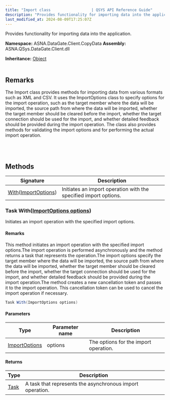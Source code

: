 ```yaml
---
title: "Import class                  | QSYS API Reference Guide"
description: "Provides functionality for importing data into the application. "
last_modified_at: 2024-08-09T17:25:07Z
---
```


Provides functionality for importing data into the application.

**Namespace:** ASNA.DataGate.Client.CopyData
**Assembly:** ASNA.QSys.DataGate.Client.dll

**Inheritance:** [Object](https://docs.microsoft.com/en-us/dotnet/api/system.object)
<br>
<br>

## Remarks
The Import class provides methods for importing data from various formats such as XML and CSV.
It uses the ImportOptions class to specify options for the import operation, such as the target member where the data will be imported, the source path from where the data will be imported, whether the target member should be cleared before the import, whether the target connection should be used for the import, and whether detailed feedback should be provided during the import operation.
The class also provides methods for validating the import options and for performing the actual import operation.

<br>
<br>

## Methods

| Signature | Description |
| --- | --- |
| [With](#task-withimportoptions-options)([ImportOptions](/reference/datagate/datagate-client/import-options.html)) | Initiates an import operation with the specified import options.

### Task With([ImportOptions options](/reference/datagate/datagate-client/import-options.html))

Initiates an import operation with the specified import options.


#### Remarks
This method initiates an import operation with the specified import options.The import operation is performed asynchronously and the method returns a task that represents the operation.The import options specify the target member where the data will be imported, the source path from where the data will be imported, whether the target member should be cleared before the import, whether the target connection should be used for the import, and whether detailed feedback should be provided during the import operation.The method creates a new cancellation token and passes it to the import operation. This cancellation token can be used to cancel the import operation if necessary.

```cs
Task With(ImportOptions options)
```

#### Parameters

| Type | Parameter name | Description
| --- | --- | ---
| [ImportOptions](/reference/datagate/datagate-client/import-options.html) | options | The options for the import operation.

#### Returns

| Type | Description
| --- | ---
| [Task](https://docs.microsoft.com/en-us/dotnet/api/system.threading.tasks.taskscheduler) | A task that represents the asynchronous import operation.
